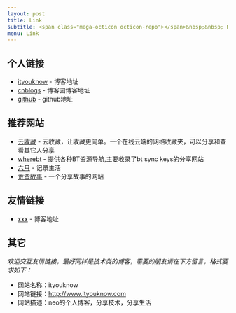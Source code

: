 ```yaml
---
layout: post
title: Link
subtitle: <span class="mega-octicon octicon-repo"></span>&nbsp;&nbsp; Resource link
menu: Link
---
```




## 个人链接
- [ityouknow](http://www.ityouknow.com/) - 博客地址
- [cnblogs](https://www.cnblogs.com/ityouknow/) - 博客园博客地址
- [github](https://github.com/ityouknow) -  github地址



## 推荐网站
- [云收藏](http://www.favorites.ren/) - 云收藏，让收藏更简单。一个在线云端的网络收藏夹，可以分享和查看其它人分享
- [wherebt](http://wherebt.com/) - 提供各种BT资源导航,主要收录了bt sync keys的分享网站
- [六月](http://www.liuyue.ren/) - 记录生活
- [荒蛮故事](http://relatos.top/) - 一个分享故事的网站



## 友情链接
- [xxx](http://www.ityouknow.com/) - 博客地址



## 其它  

*欢迎交互友情链接，最好同样是技术类的博客，需要的朋友请在下方留言，格式要求如下：*

- 网站名称：ityouknow  
- 网站链接：http://www.ityouknow.com  
- 网站描述：neo的个人博客，分享技术，分享生活  



